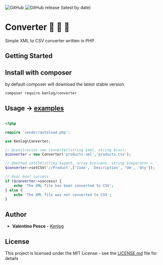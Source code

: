 ![GitHub](https://img.shields.io/github/license/kenlog/Converter?style=flat-square)
![GitHub release (latest by date)](https://img.shields.io/github/v/release/kenlog/Converter?style=flat-square)

# Converter :page_facing_up: :arrows_counterclockwise: :page_with_curl:
Simple XML to CSV converter written in PHP 

## Getting Started

## Install with composer
by default composer will download the latest stable version.
```
composer require kenlog/converter
```

## Usage -> [examples](examples)
```php

<?php 

require 'vendor/autoload.php';

use Kenlog\Converter;

// @constructor new Converter(string $xml, string $csv);
$converter = new Converter('products.xml','products.csv');

// @method setCSV(string $xpath, array $columns, string $separator = ',', int $skipLines = 0);
$converter->setCSV('//Product',['Code', 'Description', 'Um', 'Qty']);

// @var bool success
if ($converter->success) {
    echo 'The XML file has been converted to CSV';
} else {
    echo 'The XML file was not converted to CSV';
}

```

## Author

* **Valentino Pesce** - [Kenlog](https://github.com/kenlog)

## License

This project is licensed under the MIT License - see the [LICENSE.md](LICENSE) file for details

